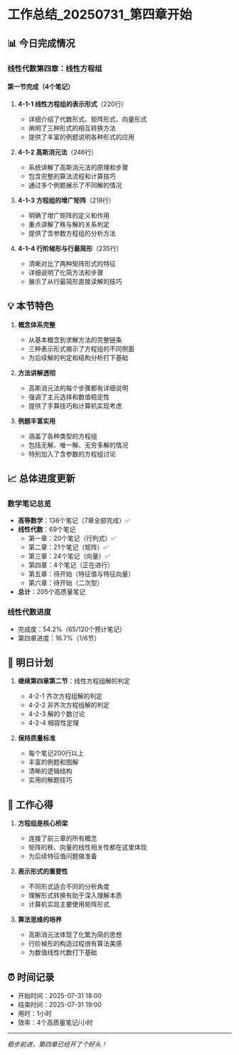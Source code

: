 # 工作总结_20250731_第四章开始

## 📊 今日完成情况

### 线性代数第四章：线性方程组

#### 第一节完成（4个笔记）
1. **4-1-1 线性方程组的表示形式**（220行）
   - 详细介绍了代数形式、矩阵形式、向量形式
   - 阐明了三种形式的相互转换方法
   - 提供了丰富的例题说明各种形式的应用

2. **4-1-2 高斯消元法**（246行）
   - 系统讲解了高斯消元法的原理和步骤
   - 包含完整的算法流程和计算技巧
   - 通过多个例题展示了不同解的情况

3. **4-1-3 方程组的增广矩阵**（218行）
   - 明确了增广矩阵的定义和作用
   - 重点讲解了秩与解的关系判定
   - 提供了含参数方程组的分析方法

4. **4-1-4 行阶梯形与行最简形**（235行）
   - 清晰对比了两种矩阵形式的特征
   - 详细说明了化简方法和步骤
   - 展示了从行最简形直接读解的技巧

## 💡 本节特色

1. **概念体系完整**
   - 从基本概念到求解方法的完整链条
   - 三种表示形式揭示了方程组的不同侧面
   - 为后续解的判定和结构分析打下基础

2. **方法讲解透彻**
   - 高斯消元法的每个步骤都有详细说明
   - 强调了主元选择和数值稳定性
   - 提供了手算技巧和计算机实现考虑

3. **例题丰富实用**
   - 涵盖了各种类型的方程组
   - 包括无解、唯一解、无穷多解的情况
   - 特别加入了含参数的方程组讨论

## 📈 总体进度更新

### 数学笔记总览
- **高等数学**：136个笔记（7章全部完成）✅
- **线性代数**：69个笔记
  - 第一章：20个笔记（行列式）✅
  - 第二章：21个笔记（矩阵）✅
  - 第三章：24个笔记（向量）✅
  - 第四章：4个笔记（正在进行）
  - 第五章：待开始（特征值与特征向量）
  - 第六章：待开始（二次型）
- **总计**：205个高质量笔记

### 线性代数进度
- 完成度：54.2%（65/120个预计笔记）
- 第四章进度：16.7%（1/6节）

## 🎯 明日计划

1. **继续第四章第二节**：线性方程组解的判定
   - 4-2-1 齐次方程组解的判定
   - 4-2-2 非齐次方程组解的判定
   - 4-2-3 解的个数讨论
   - 4-2-4 相容性定理

2. **保持质量标准**
   - 每个笔记200行以上
   - 丰富的例题和图解
   - 清晰的逻辑结构
   - 实用的解题技巧

## 🌟 工作心得

1. **方程组是核心桥梁**
   - 连接了前三章的所有概念
   - 矩阵的秩、向量的线性相关性都在这里体现
   - 为后续特征值问题做准备

2. **表示形式的重要性**
   - 不同形式适合不同的分析角度
   - 理解形式转换有助于深入理解本质
   - 计算机实现主要使用矩阵形式

3. **算法思维的培养**
   - 高斯消元法体现了化繁为简的思想
   - 行阶梯形的构造过程很有算法美感
   - 为数值线性代数打下基础

## ⏰ 时间记录
- 开始时间：2025-07-31 18:00
- 结束时间：2025-07-31 19:00
- 用时：1小时
- 效率：4个高质量笔记/小时

---

*稳步前进，第四章已经开了个好头！*